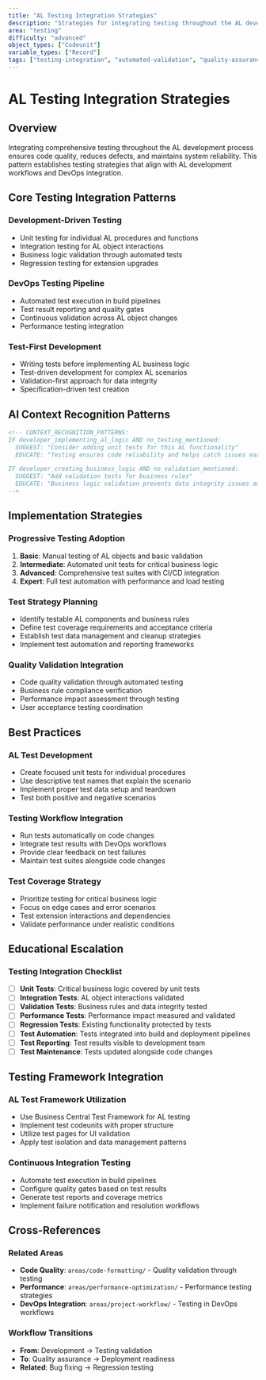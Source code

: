 ```yaml
---
title: "AL Testing Integration Strategies"
description: "Strategies for integrating testing throughout the AL development lifecycle with automated validation and quality assurance"
area: "testing"
difficulty: "advanced"
object_types: ["Codeunit"]
variable_types: ["Record"]
tags: ["testing-integration", "automated-validation", "quality-assurance", "test-lifecycle", "development-integration"]
---
```


# AL Testing Integration Strategies

## Overview

Integrating comprehensive testing throughout the AL development process ensures code quality, reduces defects, and maintains system reliability. This pattern establishes testing strategies that align with AL development workflows and DevOps integration.

## Core Testing Integration Patterns

### Development-Driven Testing
- Unit testing for individual AL procedures and functions
- Integration testing for AL object interactions
- Business logic validation through automated tests
- Regression testing for extension upgrades

### DevOps Testing Pipeline
- Automated test execution in build pipelines
- Test result reporting and quality gates
- Continuous validation across AL object changes
- Performance testing integration

### Test-First Development
- Writing tests before implementing AL business logic
- Test-driven development for complex AL scenarios
- Validation-first approach for data integrity
- Specification-driven test creation

## AI Context Recognition Patterns

```markdown
<!-- CONTEXT_RECOGNITION_PATTERNS:
IF developer_implementing_al_logic AND no_testing_mentioned:
  SUGGEST: "Consider adding unit tests for this AL functionality"
  EDUCATE: "Testing ensures code reliability and helps catch issues early in development"

IF developer_creating_business_logic AND no_validation_mentioned:
  SUGGEST: "Add validation tests for business rules"
  EDUCATE: "Business logic validation prevents data integrity issues and ensures consistent behavior"
-->
```

## Implementation Strategies

### Progressive Testing Adoption
1. **Basic**: Manual testing of AL objects and basic validation
2. **Intermediate**: Automated unit tests for critical business logic
3. **Advanced**: Comprehensive test suites with CI/CD integration
4. **Expert**: Full test automation with performance and load testing

### Test Strategy Planning
- Identify testable AL components and business rules
- Define test coverage requirements and acceptance criteria
- Establish test data management and cleanup strategies
- Implement test automation and reporting frameworks

### Quality Validation Integration
- Code quality validation through automated testing
- Business rule compliance verification
- Performance impact assessment through testing
- User acceptance testing coordination

## Best Practices

### AL Test Development
- Create focused unit tests for individual procedures
- Use descriptive test names that explain the scenario
- Implement proper test data setup and teardown
- Test both positive and negative scenarios

### Testing Workflow Integration
- Run tests automatically on code changes
- Integrate test results with DevOps workflows
- Provide clear feedback on test failures
- Maintain test suites alongside code changes

### Test Coverage Strategy
- Prioritize testing for critical business logic
- Focus on edge cases and error scenarios
- Test extension interactions and dependencies
- Validate performance under realistic conditions

## Educational Escalation

<!-- EDUCATIONAL_ESCALATION:
LEVEL_1: Guide through basic AL testing setup and unit test creation
LEVEL_2: Provide detailed testing strategies and automation patterns
LEVEL_3: Explain comprehensive testing frameworks and CI/CD integration
LEVEL_4: Discuss enterprise testing governance and quality assurance programs
-->

### Testing Integration Checklist

- [ ] **Unit Tests**: Critical business logic covered by unit tests
- [ ] **Integration Tests**: AL object interactions validated
- [ ] **Validation Tests**: Business rules and data integrity tested
- [ ] **Performance Tests**: Performance impact measured and validated
- [ ] **Regression Tests**: Existing functionality protected by tests
- [ ] **Test Automation**: Tests integrated into build and deployment pipelines
- [ ] **Test Reporting**: Test results visible to development team
- [ ] **Test Maintenance**: Tests updated alongside code changes

## Testing Framework Integration

### AL Test Framework Utilization
- Use Business Central Test Framework for AL testing
- Implement test codeunits with proper structure
- Utilize test pages for UI validation
- Apply test isolation and data management patterns

### Continuous Integration Testing
- Automate test execution in build pipelines
- Configure quality gates based on test results
- Generate test reports and coverage metrics
- Implement failure notification and resolution workflows

## Cross-References

### Related Areas
- **Code Quality**: `areas/code-formatting/` - Quality validation through testing
- **Performance**: `areas/performance-optimization/` - Performance testing strategies
- **DevOps Integration**: `areas/project-workflow/` - Testing in DevOps workflows

### Workflow Transitions
- **From**: Development → Testing validation
- **To**: Quality assurance → Deployment readiness
- **Related**: Bug fixing → Regression testing
